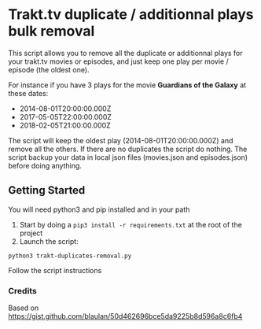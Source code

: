 Trakt.tv duplicate / additionnal plays bulk removal  
===========  
This script allows you to remove all the duplicate or additionnal plays for your trakt.tv movies or episodes, and just keep one play per movie / episode (the oldest one).

For instance if you have 3 plays for the movie **Guardians of the Galaxy** at these dates:

- 2014-08-01T20:00:00.000Z
- 2017-05-05T22:00:00.000Z
- 2018-02-05T21:00:00.000Z

The script will keep the oldest play (2014-08-01T20:00:00.000Z) and remove all the others.
If there are no duplicates the script do nothing.
The script backup your data in local json files (movies.json and episodes.json) before doing anything.

## Getting Started

You will need python3 and pip installed and in your path

1. Start by doing a `pip3 install -r requirements.txt` at the root of the project
2. Launch the script:

```shell
python3 trakt-duplicates-removal.py
```

Follow the script instructions

### Credits

Based on https://gist.github.com/blaulan/50d462696bce5da9225b8d596a8c6fb4
